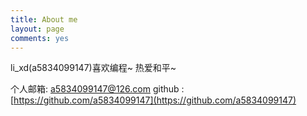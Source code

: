 ```yaml
---
title: About me
layout: page
comments: yes
---
```

  
li_xd(a5834099147)喜欢编程~ 热爱和平~

个人邮箱: <a5834099147@126.com>
github : [https://github.com/a5834099147](https://github.com/a5834099147)      